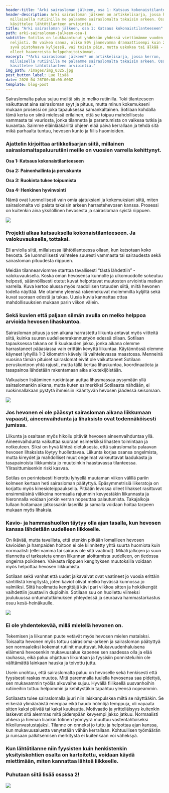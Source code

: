 ```yaml
---
header-title: "Arki sairasloman jälkeen, osa 1: Katsaus kokonaistilanteeseen"
header-description: Arki sairasloman jälkeen on artikkelisarja, jossa kerron,
  millaisella rutiinilla me palaamme sairaslomalta takaisin arkeen. Osa 1
  käsittelee lähtötilanteen arviointia.
title: "Arki sairasloman jälkeen, osa 1: Katsaus kokonaistilanteeseen"
path: arki-sairasloman-jalkeen-osa-1
subtitle: Sotilas on loukkaantunut yhdeksän yhdessä viettämämme vuoden aikana
  neljästi. On vaikea sanoa, oliko 80% jännevamma dramaattisempi kuin 20 senttiä
  syvä pistohaava kyljessä, vai toisin päin, mutta uskokaa tai älkää - ne ovat
  olleet haavereista helppohoitoisimmat.
excerpt: "*Arki sairasloman jälkeen* on artikkelisarja, jossa kerron,
  millaisella rutiinilla me palaamme sairaslomalta takaisin arkeen. Osa 1
  käsittelee lähtötilanteen arviointia."
img_path: /images/img_0325.jpg
post_button_label: Lue lisää
date: 2020-04-26T00:00:00.000Z
template: blog-post
---
```


Sairaslomalta paluu sujuu meiltä siis jo melko rutiinilla. Toki tilanteeseen vaikuttavat aina sairasloman syyt ja pituus, mutta minun kokemukseni mukaan prosessi on joka tapauksessa samankaltainen. Sotilaan kohdalla tämä kerta on siinä mielessä erilainen, että se toipuu mahdollisesta vammasta tai vauriosta, jonka tilannetta ja parantumista on vaikeaa tutkia ja kuvantaa. Saimme eläinlääkäriltä ohjeen elää päivä kerrallaan ja tehdä sitä mikä parhaalta tuntuu, hevosen kunto ja fiilis huomioiden.

### Ajattelin kirjoittaa artikkelisarjan siitä, millainen sairaslomaltapaluurutiini meille on vuosien varrella kehittynyt.

**Osa 1: Katsaus kokonaistilanteeseen**

**Osa 2: Painonhallinta ja peruskunto**

**Osa 3: Ruokinta tukee toipumista**

**Osa 4: Henkinen hyvinvointi**

Nämä ovat luonnollisesti vain omia ajatuksiani ja kokemuksiani siitä, miten sairaslomalta voi palata takaisin arkeen harrastehevosen kanssa. Prosessi on kuitenkin aina yksilöllinen hevosesta ja sairasloman syistä riippuen.

![](/images/img_0252.jpg)

### Projekti alkaa katsauksella kokonaistilanteeseen. Ja valokuvauksella, tottakai.

Eli arviolla siitä, millaisessa lähtötilanteessa ollaan, kun katsotaan koko hevosta. Se luonnollisesti vaihtelee suuresti vammasta tai sairaudesta sekä sairasloman pituudesta riippuen.

Meidän tilannearviomme starttaa tavallisesti “tästä lähdettiin” -valokuvauksella. Koska oman hevosensa kunnolle ja ulkomuodolle sokeutuu helposti, säännöllisesti otetut kuvat helpottavat muutosten arviointia matkan varrella. Kuva kertoo alussa myös raadollisen totuuden siitä, miltä hevonen todella näyttää. Me otamme yleensä rakennekuvat molemmilta kyljiltä sekä kuvat suoraan edestä ja takaa. Uusia kuvia kannattaa ottaa mahdollisuuksien mukaan parin viikon välein.

### Sekä kuvien että paljaan silmän avulla on melko helppoa arvioida hevosen lihaskuntoa.

Sairasloman pituus ja sen aikana harrastettu liikunta antavat myös viitteitä siitä, kuinka suuren uudelleenrakennustyön edessä ollaan. Sotilaan tapauksessa takana on 9 kuukauden jakso, jonka aikana olemme harrastaneet pääasiassa vain erittäin kevyttä liikuntaa. Käytännössä olemme käyneet lyhyillä 1-3 kilometrin kävelyillä vaihtelevassa maastossa. Menneinä vuosina tämän pituiset sairaslomat eivät ole vaikuttaneet Sotilaan peruskuntoon yhtä rajusti, mutta tällä kertaa lihaskuntoa, koordinaatiota ja tasapainoa lähdetään rakentamaan aika alkutekijöistään.

Valkuaisen lisääminen ruokintaan auttaa lihasmassaa pysymään yllä sairaslomankin aikana, mutta kuten esimerkiksi Sotilaasta nähdään, ei ruokinnallakaan pystytä ihmeisiin ikääntyvän hevosen jäädessä seisomaan.

![](/images/img_0400_2.jpg)

### Jos hevonen ei ole päässyt sairasloman aikana liikkumaan vapaasti, aineenvaihdunta ja lihaksisto ovat todennäköisesti jumissa.

Liikunta ja osaltaan myös hikoilu pitävät hevosen aineenvaihduntaa yllä. Aineenvaihdunta vaikuttaa suoraan esimerkiksi lihasten toimintaan ja notkeuteen. Siksi on hyvä lähteä oletuksesta, että sairaslomalta palaavan hevosen lihaksista löytyy huollettavaa. Liikunta korjaa osansa ongelmista, mutta kireydet ja mahdolliset muut ongelmat vaikeuttavat laadukasta ja tasapainoista liikkumista jo muutoinkin haastavassa tilanteessa. Ylirasittumisenkin riski kasvaa.

Sotilas on perinteisesti hierottu lyhyellä muutaman viikon välillä pariin kolmeen kertaan heti sairasloman päätyttyä. Epäsymmetrisiä liikeratoja on korjattu myös kinesioteippauksella. Pitkään levossa olleet lihakset rasittuvat ensimmäisinä viikkoina normaalia rajummin kevyestäkin liikunnasta ja hieronnalla voidaan jonkin verran nopeuttaa palautumista. Takajalkoja tullaan hoitamaan jatkossakin laserilla ja samalla voidaan hoitaa tarpeen mukaan myös lihaksia.

### Kavio- ja hammashuollon täytyy olla ajan tasalla, kun hevosen kanssa lähdetään uudelleen liikkeelle.

On ikävää, mutta tavallista, että etenkin pitkään lomailleen hevosen kavioiden ja hampaiden hoitoon ei ole kiinnitetty yhtä suurta huomiota kuin normaalisti (ellei vamma tai sairaus ole sitä vaatinut). Mikäli jalkojen ja suun tilannetta ei tarkasteta ennen liikunnan aloittamista uudelleen, on tiedossa ongelma poikineen. Vaivasta riippuen kengityksen muutoksilla voidaan myös helpottaa hevosen liikkumista.

Sotilaan sekä vanhat että uudet jalkavaivat ovat vaatineet jo vuosia erittäin säntillistä kengitystä, joten kaviot olivat melko hyvässä kunnossa jo valmiiksi. Siitä huolimatta kengittäjä kävi pari viikkoa sitten ja hokkikengät vaihdettiin joustaviin duploihin. Sotilaan suu on huollettu viimeksi joulukuussa ontumatutkimuksen yhteydessä ja seuraava hammastarkastus osuu kesä-heinäkuulle.

![](/images/_img_0392_2.jpg)

### Ei ole yhdentekevää, millä mielellä hevonen on.

Tekemisen ja liikunnan puute vetävät myös hevosen mielen matalaksi. Toisaalta hevonen myös tottuu sairasloma-arkeen ja sairasloman päätyttyä sen normaaleiksi kokemat rutiinit muuttuvat. Mukavuudenhaluisena eläimenä hevosenkin mukavuusalue kapenee sen saadessa olla ja elää rauhassa, eikä paluu ohjattuun liikuntaan ja fyysisiin ponnisteluihin ole välttämättä lainkaan hauska ja toivottu juttu.

Usein unohtuu, että sairaslomalta paluu on hevoselle sekä henkisesti että fyysisesti raskas muutos. Mitä paremmalla tuulella hevosensa saa pidettyä, sen mukavammin työläs alkuvaihe sujuu. Hyvällä fiiliksellä uusvanhoihin rutiineihin tottuu helpommin ja kehitystäkin tapahtuu yleensä nopeammin.

Sotilaasta tulee sairaslomalla juuri niin laiskanpulskea miltä se näyttääkin. Se ei kerää ylimääräistä energiaa eikä haudo hölmöjä temppuja, oli vapaata sitten kaksi päivää tai kaksi kuukautta. Motivaatio ja yritteliäisyys kuitenkin laskevat sitä alemmas mitä pidempään kevyempi jakso jatkuu. Normaalisti ahkera ja hieman liiankin totinen työmyyrä muuttuu vastentahtoiseksi hikoilunvastustajaksi. Tilanne on onneksi jo tuttu ja helpottaa ajan kanssa, kun mukavuusaluetta venytetään vähän kerrallaan. Kohtuullisen työmäärän ja runsaan palkitsemisen merkitystä ei kuitenkaan voi väheksyä.

### Kun lähtötilanne niin fyysisten kuin henkistenkin yksityiskohtien osalta on kartoitettu, voidaan käydä miettimään, miten kannattaa lähteä liikkeelle.

### Puhutaan siitä lisää osassa 2!

![](/images/img_0304.jpg)

